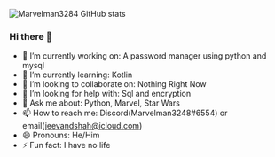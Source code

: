 ![Marvelman3284 GitHub stats](https://github-readme-stats.vercel.app/api?username=marvelman3284&show_icons=true&theme=blue-green)
### Hi there 👋

- 🔭 I’m currently working on: A password manager using python and mysql
- 🌱 I’m currently learning: Kotlin
- 👯 I’m looking to collaborate on: Nothing Right Now
- 🤔 I’m looking for help with: Sql and encryption
- 💬 Ask me about: Python, Marvel, Star Wars
- 📫 How to reach me: Discord(Marvelman3248#6554) or email(jeevandshah@icloud.com)
- 😄 Pronouns: He/Him
- ⚡ Fun fact: I have no life
